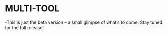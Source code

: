 # MULTI-TOOL
-This is just the beta version – a small glimpse of what’s to come. Stay tuned for the full release!
